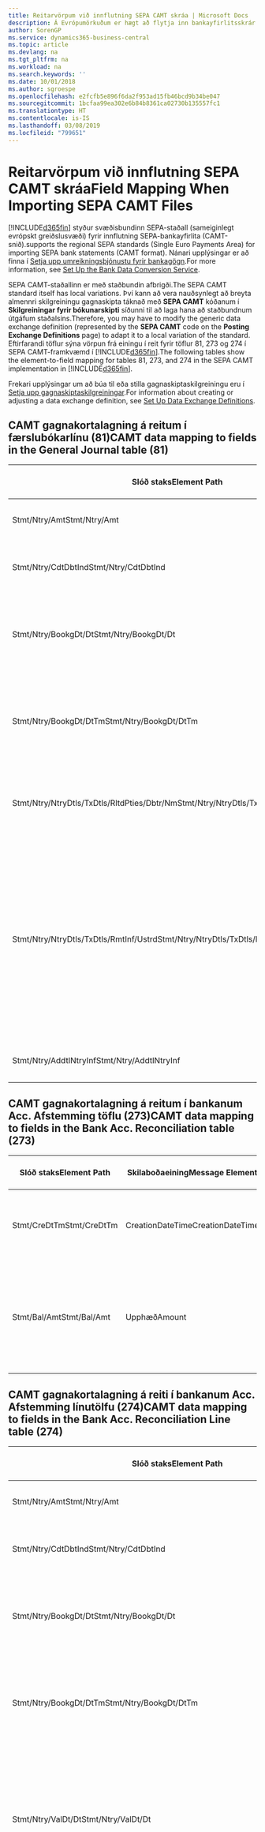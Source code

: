 ```yaml
---
title: Reitarvörpum við innflutning SEPA CAMT skráa | Microsoft Docs
description: Á Evrópumörkuðum er hægt að flytja inn bankayfirlitsskrár með svæðisbundnum SEPA stöðlum (sameiginlegt evrópskt greiðslusvæði).
author: SorenGP
ms.service: dynamics365-business-central
ms.topic: article
ms.devlang: na
ms.tgt_pltfrm: na
ms.workload: na
ms.search.keywords: ''
ms.date: 10/01/2018
ms.author: sgroespe
ms.openlocfilehash: e2fcfb5e896f6da2f953ad15fb46bcd9b34be047
ms.sourcegitcommit: 1bcfaa99ea302e6b84b8361ca02730b135557fc1
ms.translationtype: HT
ms.contentlocale: is-IS
ms.lasthandoff: 03/08/2019
ms.locfileid: "799651"
---
```

# <a name="field-mapping-when-importing-sepa-camt-files"></a><span data-ttu-id="a5650-103">Reitarvörpum við innflutning SEPA CAMT skráa</span><span class="sxs-lookup"><span data-stu-id="a5650-103">Field Mapping When Importing SEPA CAMT Files</span></span>
[!INCLUDE[d365fin](includes/d365fin_md.md)] <span data-ttu-id="a5650-104">styður svæðisbundinn SEPA-staðall (sameiginlegt evrópskt greiðslusvæði) fyrir innflutning SEPA-bankayfirlita (CAMT-snið).</span><span class="sxs-lookup"><span data-stu-id="a5650-104">supports the regional SEPA standards (Single Euro Payments Area) for importing SEPA bank statements (CAMT format).</span></span> <span data-ttu-id="a5650-105">Nánari upplýsingar er að finna í [Setja upp umreikningsþjónustu fyrir bankagögn](bank-how-setup-bank-data-conversion-service.md).</span><span class="sxs-lookup"><span data-stu-id="a5650-105">For more information, see [Set Up the Bank Data Conversion Service](bank-how-setup-bank-data-conversion-service.md).</span></span>  

 <span data-ttu-id="a5650-106">SEPA CAMT-staðallinn er með staðbundin afbrigði.</span><span class="sxs-lookup"><span data-stu-id="a5650-106">The SEPA CAMT standard itself has local variations.</span></span> <span data-ttu-id="a5650-107">Því kann að vera nauðsynlegt að breyta almennri skilgreiningu gagnaskipta táknað með **SEPA CAMT** kóðanum í **Skilgreiningar fyrir bókunarskipti** síðunni til að laga hana að staðbundnum útgáfum staðalsins.</span><span class="sxs-lookup"><span data-stu-id="a5650-107">Therefore, you may have to modify the generic data exchange definition (represented by the **SEPA CAMT** code on the **Posting Exchange Definitions** page) to adapt it to a local variation of the standard.</span></span> <span data-ttu-id="a5650-108">Eftirfarandi töflur sýna vörpun frá einingu í reit fyrir töflur 81, 273 og 274 í SEPA CAMT-framkvæmd í [!INCLUDE[d365fin](includes/d365fin_md.md)].</span><span class="sxs-lookup"><span data-stu-id="a5650-108">The following tables show the element-to-field mapping for tables 81, 273, and 274 in the SEPA CAMT implementation in [!INCLUDE[d365fin](includes/d365fin_md.md)].</span></span>  

 <span data-ttu-id="a5650-109">Frekari upplýsingar um að búa til eða stilla gagnaskiptaskilgreiningu eru í [Setja upp gagnaskiptaskilgreiningar](across-how-to-set-up-data-exchange-definitions.md).</span><span class="sxs-lookup"><span data-stu-id="a5650-109">For information about creating or adjusting a data exchange definition, see [Set Up Data Exchange Definitions](across-how-to-set-up-data-exchange-definitions.md).</span></span>  

## <a name="camt-data-mapping-to-fields-in-the-general-journal-table-81"></a><span data-ttu-id="a5650-110">CAMT gagnakortalagning á reitum í færslubókarlínu (81)</span><span class="sxs-lookup"><span data-stu-id="a5650-110">CAMT data mapping to fields in the General Journal table (81)</span></span>  

|<span data-ttu-id="a5650-111">Slóð staks</span><span class="sxs-lookup"><span data-stu-id="a5650-111">Element Path</span></span>|<span data-ttu-id="a5650-112">Skilaboðaeining</span><span class="sxs-lookup"><span data-stu-id="a5650-112">Message Element</span></span>|<span data-ttu-id="a5650-113">Gagnagerð</span><span class="sxs-lookup"><span data-stu-id="a5650-113">Data Type</span></span>|<span data-ttu-id="a5650-114">Lýsing</span><span class="sxs-lookup"><span data-stu-id="a5650-114">Description</span></span>|<span data-ttu-id="a5650-115">Auðkenni neikvæðs formerkis</span><span class="sxs-lookup"><span data-stu-id="a5650-115">Negative-Sign Identifier</span></span>|<span data-ttu-id="a5650-116">Nr. reits</span><span class="sxs-lookup"><span data-stu-id="a5650-116">Field No.</span></span>|<span data-ttu-id="a5650-117">Heiti reits</span><span class="sxs-lookup"><span data-stu-id="a5650-117">Field Name</span></span>|  
|------------------|---------------------|---------------|-----------------|-------------------------------|---------------|----------------|  
|<span data-ttu-id="a5650-118">Stmt/Ntry/Amt</span><span class="sxs-lookup"><span data-stu-id="a5650-118">Stmt/Ntry/Amt</span></span>|<span data-ttu-id="a5650-119">Upphæð</span><span class="sxs-lookup"><span data-stu-id="a5650-119">Amount</span></span>|<span data-ttu-id="a5650-120">Tugakerfið</span><span class="sxs-lookup"><span data-stu-id="a5650-120">Decimal</span></span>|<span data-ttu-id="a5650-121">Peningaupphæð reiðufésfærslunnar.</span><span class="sxs-lookup"><span data-stu-id="a5650-121">The amount of money in the cash entry</span></span>||<span data-ttu-id="a5650-122">13</span><span class="sxs-lookup"><span data-stu-id="a5650-122">13</span></span>|<span data-ttu-id="a5650-123">Upphæð</span><span class="sxs-lookup"><span data-stu-id="a5650-123">Amount</span></span>|  
|<span data-ttu-id="a5650-124">Stmt/Ntry/CdtDbtInd</span><span class="sxs-lookup"><span data-stu-id="a5650-124">Stmt/Ntry/CdtDbtInd</span></span>|<span data-ttu-id="a5650-125">CreditDebitIndicator</span><span class="sxs-lookup"><span data-stu-id="a5650-125">CreditDebitIndicator</span></span>|<span data-ttu-id="a5650-126">Texti</span><span class="sxs-lookup"><span data-stu-id="a5650-126">Text</span></span>|<span data-ttu-id="a5650-127">Sýnir hvort færsla er kredit-eða debet færslu</span><span class="sxs-lookup"><span data-stu-id="a5650-127">Indicates whether the entry is a credit or a debit entry</span></span>|<span data-ttu-id="a5650-128">DBIT</span><span class="sxs-lookup"><span data-stu-id="a5650-128">DBIT</span></span>|<span data-ttu-id="a5650-129">13</span><span class="sxs-lookup"><span data-stu-id="a5650-129">13</span></span>|<span data-ttu-id="a5650-130">Upphæð</span><span class="sxs-lookup"><span data-stu-id="a5650-130">Amount</span></span>|  
|<span data-ttu-id="a5650-131">Stmt/Ntry/BookgDt/Dt</span><span class="sxs-lookup"><span data-stu-id="a5650-131">Stmt/Ntry/BookgDt/Dt</span></span>|<span data-ttu-id="a5650-132">Dagsetning</span><span class="sxs-lookup"><span data-stu-id="a5650-132">Date</span></span>|<span data-ttu-id="a5650-133">Dagsetning</span><span class="sxs-lookup"><span data-stu-id="a5650-133">Date</span></span>|<span data-ttu-id="a5650-134">Dagsetning þegar færsla er bókuð á reikning á bókum reikningsstofnunar</span><span class="sxs-lookup"><span data-stu-id="a5650-134">The date when an entry is posted to an account on the account servicer's books</span></span>||<span data-ttu-id="a5650-135">5</span><span class="sxs-lookup"><span data-stu-id="a5650-135">5</span></span>|<span data-ttu-id="a5650-136">Bókunardags.</span><span class="sxs-lookup"><span data-stu-id="a5650-136">Posting Date</span></span>|  
|<span data-ttu-id="a5650-137">Stmt/Ntry/BookgDt/DtTm</span><span class="sxs-lookup"><span data-stu-id="a5650-137">Stmt/Ntry/BookgDt/DtTm</span></span>|<span data-ttu-id="a5650-138">Dagsetning og tími</span><span class="sxs-lookup"><span data-stu-id="a5650-138">DateTime</span></span>|<span data-ttu-id="a5650-139">Dagsetning og tími</span><span class="sxs-lookup"><span data-stu-id="a5650-139">DateTime</span></span>|<span data-ttu-id="a5650-140">Dagsetning og tími þegar færsla er bókuð á reikning á bókum reikningsstofnunar</span><span class="sxs-lookup"><span data-stu-id="a5650-140">The date and time when an entry is posted to an account on the account servicer's books</span></span>||<span data-ttu-id="a5650-141">5</span><span class="sxs-lookup"><span data-stu-id="a5650-141">5</span></span>|<span data-ttu-id="a5650-142">Bókunardags.</span><span class="sxs-lookup"><span data-stu-id="a5650-142">Posting Date</span></span>|  
|<span data-ttu-id="a5650-143">Stmt/Ntry/NtryDtls/TxDtls/RltdPties/Dbtr/Nm</span><span class="sxs-lookup"><span data-stu-id="a5650-143">Stmt/Ntry/NtryDtls/TxDtls/RltdPties/Dbtr/Nm</span></span>|<span data-ttu-id="a5650-144">Heiti</span><span class="sxs-lookup"><span data-stu-id="a5650-144">Name</span></span>|<span data-ttu-id="a5650-145">Texti</span><span class="sxs-lookup"><span data-stu-id="a5650-145">Text</span></span>|<span data-ttu-id="a5650-146">Nafn aðilans sem skuldar lánveitanda (til þrautavara) tiltekna fjárhæð.</span><span class="sxs-lookup"><span data-stu-id="a5650-146">The name of the party that owes an amount of money to the (ultimate) creditor</span></span>||<span data-ttu-id="a5650-147">1221</span><span class="sxs-lookup"><span data-stu-id="a5650-147">1221</span></span>|<span data-ttu-id="a5650-148">Upplýsingar um greiðanda</span><span class="sxs-lookup"><span data-stu-id="a5650-148">Payer Information</span></span>|  
|<span data-ttu-id="a5650-149">Stmt/Ntry/NtryDtls/TxDtls/RmtInf/Ustrd</span><span class="sxs-lookup"><span data-stu-id="a5650-149">Stmt/Ntry/NtryDtls/TxDtls/RmtInf/Ustrd</span></span>|<span data-ttu-id="a5650-150">Óskipulagt</span><span class="sxs-lookup"><span data-stu-id="a5650-150">Unstructured</span></span>|<span data-ttu-id="a5650-151">Texti</span><span class="sxs-lookup"><span data-stu-id="a5650-151">Text</span></span>|<span data-ttu-id="a5650-152">Upplýsingarnar til að gera samsvörun / afstemmingu á færslu með þeim vörum sem greiðsla er ætlað að stemma af, svo sem viðskiptareikningar í reikningskröfukerfi í ómótaðan formi</span><span class="sxs-lookup"><span data-stu-id="a5650-152">Information supplied to enable the matching/reconciliation of an entry with the items that the payment is intended to settle, such as commercial invoices in an accounts-receivable system, in an unstructured form</span></span>||<span data-ttu-id="a5650-153">8</span><span class="sxs-lookup"><span data-stu-id="a5650-153">8</span></span>|<span data-ttu-id="a5650-154">Lýsing</span><span class="sxs-lookup"><span data-stu-id="a5650-154">Description</span></span>|  
|<span data-ttu-id="a5650-155">Stmt/Ntry/AddtlNtryInf</span><span class="sxs-lookup"><span data-stu-id="a5650-155">Stmt/Ntry/AddtlNtryInf</span></span>|<span data-ttu-id="a5650-156">AdditionalEntryInformation</span><span class="sxs-lookup"><span data-stu-id="a5650-156">AdditionalEntryInformation</span></span>|<span data-ttu-id="a5650-157">Texti</span><span class="sxs-lookup"><span data-stu-id="a5650-157">Text</span></span>|<span data-ttu-id="a5650-158">Viðbótarupplýsingar um færslu</span><span class="sxs-lookup"><span data-stu-id="a5650-158">Additional information about the entry</span></span>||<span data-ttu-id="a5650-159">1222</span><span class="sxs-lookup"><span data-stu-id="a5650-159">1222</span></span>|<span data-ttu-id="a5650-160">Færsluupplýsingar</span><span class="sxs-lookup"><span data-stu-id="a5650-160">Transaction Information</span></span>|  

## <a name="camt-data-mapping-to-fields-in-the-bank-acc-reconciliation-table-273"></a><span data-ttu-id="a5650-161">CAMT gagnakortalagning á reitum í bankanum Acc. Afstemming töflu (273)</span><span class="sxs-lookup"><span data-stu-id="a5650-161">CAMT data mapping to fields in the Bank Acc. Reconciliation table (273)</span></span>  

|<span data-ttu-id="a5650-162">Slóð staks</span><span class="sxs-lookup"><span data-stu-id="a5650-162">Element Path</span></span>|<span data-ttu-id="a5650-163">Skilaboðaeining</span><span class="sxs-lookup"><span data-stu-id="a5650-163">Message Element</span></span>|<span data-ttu-id="a5650-164">Gagnagerð</span><span class="sxs-lookup"><span data-stu-id="a5650-164">Data Type</span></span>|<span data-ttu-id="a5650-165">Lýsing</span><span class="sxs-lookup"><span data-stu-id="a5650-165">Description</span></span>|<span data-ttu-id="a5650-166">Auðkenni neikvæðs formerkis</span><span class="sxs-lookup"><span data-stu-id="a5650-166">Negative-Sign Identifier</span></span>|<span data-ttu-id="a5650-167">Nr. reits</span><span class="sxs-lookup"><span data-stu-id="a5650-167">Field No.</span></span>|<span data-ttu-id="a5650-168">Heiti reits</span><span class="sxs-lookup"><span data-stu-id="a5650-168">Field Name</span></span>|  
|------------------|---------------------|---------------|-----------------|-------------------------------|---------------|----------------|  
|<span data-ttu-id="a5650-169">Stmt/CreDtTm</span><span class="sxs-lookup"><span data-stu-id="a5650-169">Stmt/CreDtTm</span></span>|<span data-ttu-id="a5650-170">CreationDateTime</span><span class="sxs-lookup"><span data-stu-id="a5650-170">CreationDateTime</span></span>|<span data-ttu-id="a5650-171">Dagsetning</span><span class="sxs-lookup"><span data-stu-id="a5650-171">Date</span></span>|<span data-ttu-id="a5650-172">Dagsetning og tími þegar skilaboðin voru búin til</span><span class="sxs-lookup"><span data-stu-id="a5650-172">The date and time when the message was created</span></span>||<span data-ttu-id="a5650-173">3</span><span class="sxs-lookup"><span data-stu-id="a5650-173">3</span></span>|<span data-ttu-id="a5650-174">Dags. yfirlits</span><span class="sxs-lookup"><span data-stu-id="a5650-174">Statement Date</span></span>|  
|<span data-ttu-id="a5650-175">Stmt/Bal/Amt</span><span class="sxs-lookup"><span data-stu-id="a5650-175">Stmt/Bal/Amt</span></span>|<span data-ttu-id="a5650-176">Upphæð</span><span class="sxs-lookup"><span data-stu-id="a5650-176">Amount</span></span>|<span data-ttu-id="a5650-177">Tugakerfið</span><span class="sxs-lookup"><span data-stu-id="a5650-177">Decimal</span></span>|<span data-ttu-id="a5650-178">Upphæð sem skilar nettóupphæðum fyrir allar debet- og kreditfærslur.</span><span class="sxs-lookup"><span data-stu-id="a5650-178">The amount resulting from the netted amounts for all debit and credit entries</span></span>||<span data-ttu-id="a5650-179">4</span><span class="sxs-lookup"><span data-stu-id="a5650-179">4</span></span>|<span data-ttu-id="a5650-180">Lokastaða yfirlits</span><span class="sxs-lookup"><span data-stu-id="a5650-180">Statement Ending Balance</span></span>|  

## <a name="camt-data-mapping-to-fields-in-the-bank-acc-reconciliation-line-table-274"></a><span data-ttu-id="a5650-181">CAMT gagnakortalagning á reiti í bankanum Acc. Afstemming línutölfu (274)</span><span class="sxs-lookup"><span data-stu-id="a5650-181">CAMT data mapping to fields in the Bank Acc. Reconciliation Line table (274)</span></span>  

|<span data-ttu-id="a5650-182">Slóð staks</span><span class="sxs-lookup"><span data-stu-id="a5650-182">Element Path</span></span>|<span data-ttu-id="a5650-183">Skilaboðaeining</span><span class="sxs-lookup"><span data-stu-id="a5650-183">Message Element</span></span>|<span data-ttu-id="a5650-184">Gagnagerð</span><span class="sxs-lookup"><span data-stu-id="a5650-184">Data Type</span></span>|<span data-ttu-id="a5650-185">Lýsing</span><span class="sxs-lookup"><span data-stu-id="a5650-185">Description</span></span>|<span data-ttu-id="a5650-186">Auðkenni neikvæðs formerkis</span><span class="sxs-lookup"><span data-stu-id="a5650-186">Negative-Sign Identifier</span></span>|<span data-ttu-id="a5650-187">Nr. reits</span><span class="sxs-lookup"><span data-stu-id="a5650-187">Field No.</span></span>|<span data-ttu-id="a5650-188">Heiti reits</span><span class="sxs-lookup"><span data-stu-id="a5650-188">Field Name</span></span>|  
|------------------|---------------------|---------------|-----------------|-------------------------------|---------------|----------------|  
|<span data-ttu-id="a5650-189">Stmt/Ntry/Amt</span><span class="sxs-lookup"><span data-stu-id="a5650-189">Stmt/Ntry/Amt</span></span>|<span data-ttu-id="a5650-190">Upphæð</span><span class="sxs-lookup"><span data-stu-id="a5650-190">Amount</span></span>|<span data-ttu-id="a5650-191">Tugakerfið</span><span class="sxs-lookup"><span data-stu-id="a5650-191">Decimal</span></span>|<span data-ttu-id="a5650-192">Peningaupphæð reiðufésfærslunnar.</span><span class="sxs-lookup"><span data-stu-id="a5650-192">The amount of money in the cash entry</span></span>||<span data-ttu-id="a5650-193">7</span><span class="sxs-lookup"><span data-stu-id="a5650-193">7</span></span>|<span data-ttu-id="a5650-194">Upphæð yfirlits</span><span class="sxs-lookup"><span data-stu-id="a5650-194">Statement Amount</span></span>|  
|<span data-ttu-id="a5650-195">Stmt/Ntry/CdtDbtInd</span><span class="sxs-lookup"><span data-stu-id="a5650-195">Stmt/Ntry/CdtDbtInd</span></span>|<span data-ttu-id="a5650-196">CreditDebitIndicator</span><span class="sxs-lookup"><span data-stu-id="a5650-196">CreditDebitIndicator</span></span>|<span data-ttu-id="a5650-197">Texti</span><span class="sxs-lookup"><span data-stu-id="a5650-197">Text</span></span>|<span data-ttu-id="a5650-198">Sýnir hvort færsla er kredit-eða debet færslu</span><span class="sxs-lookup"><span data-stu-id="a5650-198">Indicates whether the entry is a credit or a debit entry</span></span>|<span data-ttu-id="a5650-199">DBIT</span><span class="sxs-lookup"><span data-stu-id="a5650-199">DBIT</span></span>|<span data-ttu-id="a5650-200">7</span><span class="sxs-lookup"><span data-stu-id="a5650-200">7</span></span>|<span data-ttu-id="a5650-201">Upphæð yfirlits</span><span class="sxs-lookup"><span data-stu-id="a5650-201">Statement Amount</span></span>|  
|<span data-ttu-id="a5650-202">Stmt/Ntry/BookgDt/Dt</span><span class="sxs-lookup"><span data-stu-id="a5650-202">Stmt/Ntry/BookgDt/Dt</span></span>|<span data-ttu-id="a5650-203">Dagsetning</span><span class="sxs-lookup"><span data-stu-id="a5650-203">Date</span></span>|<span data-ttu-id="a5650-204">Dagsetning</span><span class="sxs-lookup"><span data-stu-id="a5650-204">Date</span></span>|<span data-ttu-id="a5650-205">Dagsetning þegar færsla er bókuð á reikning á bókum reikningsstofnunar</span><span class="sxs-lookup"><span data-stu-id="a5650-205">The date when an entry is posted to an account on the account servicer's books</span></span>||<span data-ttu-id="a5650-206">5</span><span class="sxs-lookup"><span data-stu-id="a5650-206">5</span></span>|<span data-ttu-id="a5650-207">Dags. færslu</span><span class="sxs-lookup"><span data-stu-id="a5650-207">Transaction Date</span></span>|  
|<span data-ttu-id="a5650-208">Stmt/Ntry/BookgDt/DtTm</span><span class="sxs-lookup"><span data-stu-id="a5650-208">Stmt/Ntry/BookgDt/DtTm</span></span>|<span data-ttu-id="a5650-209">Dagsetning og tími</span><span class="sxs-lookup"><span data-stu-id="a5650-209">DateTime</span></span>|<span data-ttu-id="a5650-210">Dagsetning og tími</span><span class="sxs-lookup"><span data-stu-id="a5650-210">DateTime</span></span>|<span data-ttu-id="a5650-211">Dagsetning og tími þegar færsla er bókuð á reikning á bókum reikningsstofnunar</span><span class="sxs-lookup"><span data-stu-id="a5650-211">The date and time when an entry is posted to an account on the account servicer's books</span></span>||<span data-ttu-id="a5650-212">5</span><span class="sxs-lookup"><span data-stu-id="a5650-212">5</span></span>|<span data-ttu-id="a5650-213">Dags. færslu</span><span class="sxs-lookup"><span data-stu-id="a5650-213">Transaction Date</span></span>|  
|<span data-ttu-id="a5650-214">Stmt/Ntry/ValDt/Dt</span><span class="sxs-lookup"><span data-stu-id="a5650-214">Stmt/Ntry/ValDt/Dt</span></span>|<span data-ttu-id="a5650-215">Dagsetning</span><span class="sxs-lookup"><span data-stu-id="a5650-215">Date</span></span>|<span data-ttu-id="a5650-216">Dagsetning</span><span class="sxs-lookup"><span data-stu-id="a5650-216">Date</span></span>|<span data-ttu-id="a5650-217">Dagsetning þegar eignir verða í boði til reikningseiganda við kreditfærslu, eða hætta að vera til staðar til reikningseiganda við debetfærslu</span><span class="sxs-lookup"><span data-stu-id="a5650-217">The date when assets become available to the account owner in case of a credit entry, or cease to be available to the account owner in case of a debit entry</span></span>||<span data-ttu-id="a5650-218">12</span><span class="sxs-lookup"><span data-stu-id="a5650-218">12</span></span>|<span data-ttu-id="a5650-219">Gildisdagur</span><span class="sxs-lookup"><span data-stu-id="a5650-219">Value Date</span></span>|  
|<span data-ttu-id="a5650-220">Stmt/Ntry/ValDt/DtTm</span><span class="sxs-lookup"><span data-stu-id="a5650-220">Stmt/Ntry/ValDt/DtTm</span></span>|<span data-ttu-id="a5650-221">Dagsetning og tími</span><span class="sxs-lookup"><span data-stu-id="a5650-221">DateTime</span></span>|<span data-ttu-id="a5650-222">Dagsetning og tími</span><span class="sxs-lookup"><span data-stu-id="a5650-222">DateTime</span></span>|<span data-ttu-id="a5650-223">Dagsetning og tími þegar eignir verða í boði til reikningseiganda við kreditfærslu, eða hætta að vera til staðar til reikningseiganda við debetfærslu</span><span class="sxs-lookup"><span data-stu-id="a5650-223">The date and time when assets become available to the account owner in case of a credit entry, or cease to be available to the account owner in case of a debit entry</span></span>||<span data-ttu-id="a5650-224">12</span><span class="sxs-lookup"><span data-stu-id="a5650-224">12</span></span>|<span data-ttu-id="a5650-225">Gildisdagur</span><span class="sxs-lookup"><span data-stu-id="a5650-225">Value Date</span></span>|  
|<span data-ttu-id="a5650-226">Stmt/Ntry/NtryDtls/TxDtls/RltdPties/Dbtr/Nm</span><span class="sxs-lookup"><span data-stu-id="a5650-226">Stmt/Ntry/NtryDtls/TxDtls/RltdPties/Dbtr/Nm</span></span>|<span data-ttu-id="a5650-227">Heiti</span><span class="sxs-lookup"><span data-stu-id="a5650-227">Name</span></span>|<span data-ttu-id="a5650-228">Texti</span><span class="sxs-lookup"><span data-stu-id="a5650-228">Text</span></span>|<span data-ttu-id="a5650-229">Nafn aðilans sem skuldar lánveitanda (til þrautavara) tiltekna fjárhæð.</span><span class="sxs-lookup"><span data-stu-id="a5650-229">The name of the party that owes an amount of money to the (ultimate) creditor</span></span>||<span data-ttu-id="a5650-230">15</span><span class="sxs-lookup"><span data-stu-id="a5650-230">15</span></span>|<span data-ttu-id="a5650-231">Upplýsingar um greiðanda</span><span class="sxs-lookup"><span data-stu-id="a5650-231">Payer Information</span></span>|  
|<span data-ttu-id="a5650-232">Stmt/Ntry/NtryDtls/TxDtls/RmtInf/Ustrd</span><span class="sxs-lookup"><span data-stu-id="a5650-232">Stmt/Ntry/NtryDtls/TxDtls/RmtInf/Ustrd</span></span>|<span data-ttu-id="a5650-233">Óskipulagt</span><span class="sxs-lookup"><span data-stu-id="a5650-233">Unstructured</span></span>|<span data-ttu-id="a5650-234">Texti</span><span class="sxs-lookup"><span data-stu-id="a5650-234">Text</span></span>|<span data-ttu-id="a5650-235">Upplýsingarnar til að gera samsvörun / afstemmingu á færslu með þeim vörum sem greiðsla er ætlað að stemma af, svo sem viðskiptareikningar í reikningskröfukerfi í ómótaðan formi</span><span class="sxs-lookup"><span data-stu-id="a5650-235">Information supplied to enable the matching/reconciliation of an entry with the items that the payment is intended to settle, such as commercial invoices in an accounts-receivable system, in an unstructured form</span></span>||<span data-ttu-id="a5650-236">6</span><span class="sxs-lookup"><span data-stu-id="a5650-236">6</span></span>|<span data-ttu-id="a5650-237">Lýsing</span><span class="sxs-lookup"><span data-stu-id="a5650-237">Description</span></span>|  
|<span data-ttu-id="a5650-238">Stmt/Ntry/AddtlNtryInf</span><span class="sxs-lookup"><span data-stu-id="a5650-238">Stmt/Ntry/AddtlNtryInf</span></span>|<span data-ttu-id="a5650-239">AdditionalEntryInformation</span><span class="sxs-lookup"><span data-stu-id="a5650-239">AdditionalEntryInformation</span></span>|<span data-ttu-id="a5650-240">Texti</span><span class="sxs-lookup"><span data-stu-id="a5650-240">Text</span></span>|<span data-ttu-id="a5650-241">Viðbótarupplýsingar um færslu</span><span class="sxs-lookup"><span data-stu-id="a5650-241">Additional information about the entry</span></span>||<span data-ttu-id="a5650-242">16</span><span class="sxs-lookup"><span data-stu-id="a5650-242">16</span></span>|<span data-ttu-id="a5650-243">Færsluupplýsingar</span><span class="sxs-lookup"><span data-stu-id="a5650-243">Transaction Information</span></span>|  

 <span data-ttu-id="a5650-244">Stök í hnútnum **Færsla** sem eru flutt inn í [!INCLUDE[d365fin](includes/d365fin_md.md)] en ekki tengd við neina reiti eru vistuð í töflunni **Bókunarskipti Dálkur Skilgreining**.</span><span class="sxs-lookup"><span data-stu-id="a5650-244">Elements in the **Ntry** node that are imported into [!INCLUDE[d365fin](includes/d365fin_md.md)] but not mapped to any fields are stored in the **Posting Exch. Column Def** table.</span></span> <span data-ttu-id="a5650-245">Notendur geta skoðað þessar einingar á síðunum **Greiðsluafstemmingarbók**, **Greiðslujafnanir** og **Afstemming bankareiknings** með því að velja **Upplýsingar um bankayfirlitslínu** aðgerðina.</span><span class="sxs-lookup"><span data-stu-id="a5650-245">Users can view these elements from the **Payment Reconciliation Journal**, **Payment Application**, and **Bank Acc. Reconciliation** pages by choosing the **Bank Statement Line Details** action.</span></span> <span data-ttu-id="a5650-246">Frekari upplýsingar eru í [Afstemma greiðslur með því að nota sjálfvirk jöfnun](receivables-how-reconcile-payments-auto-application.md).</span><span class="sxs-lookup"><span data-stu-id="a5650-246">For more information, see [Reconcile Payments Using Automatic Application](receivables-how-reconcile-payments-auto-application.md).</span></span>  
## <a name="see-also"></a><span data-ttu-id="a5650-247">Sjá einnig</span><span class="sxs-lookup"><span data-stu-id="a5650-247">See Also</span></span>  
[<span data-ttu-id="a5650-248">Setja upp gagnaskipti</span><span class="sxs-lookup"><span data-stu-id="a5650-248">Setting Up Data Exchange</span></span>](across-set-up-data-exchange.md)  
[<span data-ttu-id="a5650-249">Rafræn gagnaskipti</span><span class="sxs-lookup"><span data-stu-id="a5650-249">Exchanging Data Electronically</span></span>](across-data-exchange.md)  
<span data-ttu-id="a5650-250">[Setja upp umskráningarþjónustu fyrir bankagögn](bank-how-setup-bank-data-conversion-service.md) </span><span class="sxs-lookup"><span data-stu-id="a5650-250">[Set Up the Bank Data Conversion Service](bank-how-setup-bank-data-conversion-service.md) </span></span>  
[<span data-ttu-id="a5650-251">Nota XML-skema til að undirbúa skilgreiningar gagnaskipta</span><span class="sxs-lookup"><span data-stu-id="a5650-251">Use XML Schemas to Prepare Data Exchange Definitions</span></span>](across-how-to-use-xml-schemas-to-prepare-data-exchange-definitions.md)  
[<span data-ttu-id="a5650-252">Afstemma greiðslur með sjálfvirkri jöfnun</span><span class="sxs-lookup"><span data-stu-id="a5650-252">Reconcile Payments Using Automatic Application</span></span>](receivables-how-reconcile-payments-auto-application.md)  

